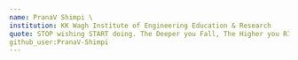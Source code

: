 ```yaml
---
name: PranaV Shimpi \
institution: KK Wagh Institute of Engineering Education & Research
quote: STOP wishing START doing. The Deeper you Fall, The Higher you RISE.
github_user:PranaV-Shimpi
---
```

